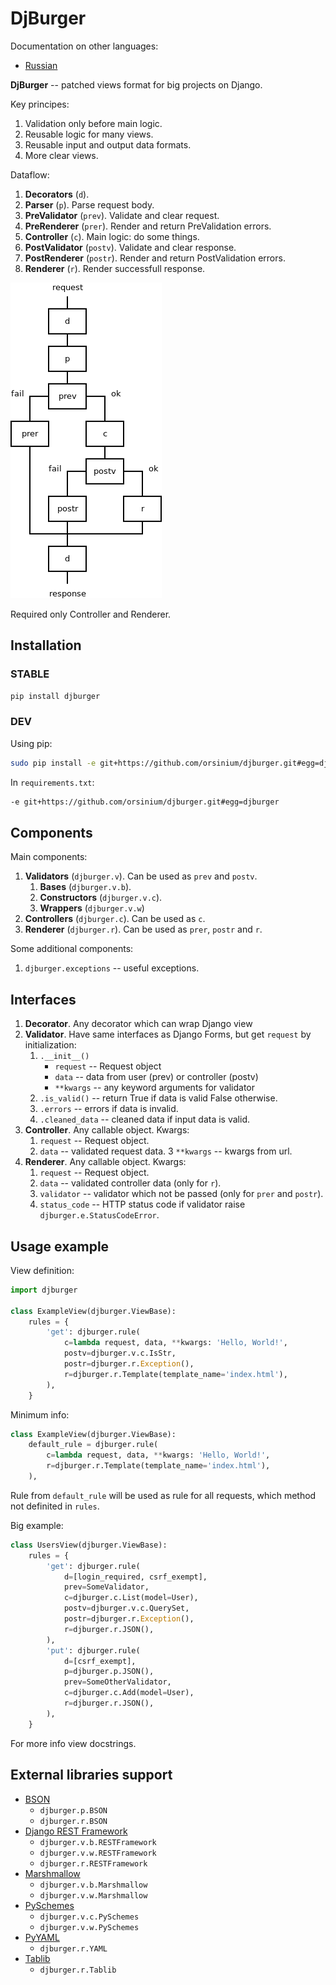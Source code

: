 # DjBurger

Documentation on other languages:

* [Russian](README.ru.md)

**DjBurger** -- patched views format for big projects on Django.


Key principes:

1. Validation only before main logic.
2. Reusable logic for many views.
3. Reusable input and output data formats.
4. More clear views.


Dataflow:

1. **Decorators** (`d`).
2. **Parser** (`p`). Parse request body.
3. **PreValidator** (`prev`). Validate and clear request.
4. **PreRenderer** (`prer`). Render and return PreValidation errors.
5. **Controller** (`c`). Main logic: do some things.
6. **PostValidator** (`postv`). Validate and clear response.
7. **PostRenderer** (`postr`). Render and return PostValidation errors.
8. **Renderer** (`r`). Render successfull response.

![Scheme](scheme.png)

Required only Controller and Renderer.


## Installation

### STABLE

```bash
pip install djburger
```

### DEV

Using pip:

```bash
sudo pip install -e git+https://github.com/orsinium/djburger.git#egg=djburger
```

In `requirements.txt`:

```bash
-e git+https://github.com/orsinium/djburger.git#egg=djburger
```

## Components

Main components:

1. **Validators** (`djburger.v`). Can be used as `prev` and `postv`.
    1. **Bases** (`djburger.v.b`).
    2. **Constructors** (`djburger.v.c`).
    3. **Wrappers** (`djburger.v.w`)
2. **Controllers** (`djburger.c`). Can be used as `c`.
3. **Renderer** (`djburger.r`). Can be used as `prer`, `postr` and `r`.


Some additional components:

1. `djburger.exceptions` -- useful exceptions.


## Interfaces

1. **Decorator**. Any decorator which can wrap Django view
2. **Validator**. Have same interfaces as Django Forms, but get `request` by initialization:
    1. `.__init__()`
        * `request` -- Request object
        * `data` -- data from user (prev) or controller (postv)
        * `**kwargs` -- any keyword arguments for validator
    2. `.is_valid()` -- return True if data is valid False otherwise.
    3. `.errors` -- errors if data is invalid.
    4. `.cleaned_data` -- cleaned data if input data is valid.
3. **Controller**. Any callable object. Kwargs:
    1. `request` -- Request object.
    2. `data` -- validated request data.
    3 `**kwargs` -- kwargs from url.
4. **Renderer**. Any callable object. Kwargs:
    1. `request` -- Request object.
    2. `data` -- validated controller data (only for `r`).
    3. `validator` -- validator which not be passed (only for `prer` and `postr`).
    4. `status_code` -- HTTP status code if validator raise `djburger.e.StatusCodeError`.


## Usage example

View definition:

```python
import djburger

class ExampleView(djburger.ViewBase):
    rules = {
        'get': djburger.rule(
            c=lambda request, data, **kwargs: 'Hello, World!',
            postv=djburger.v.c.IsStr,
            postr=djburger.r.Exception(),
            r=djburger.r.Template(template_name='index.html'),
        ),
    }
```

Minimum info:

```python
class ExampleView(djburger.ViewBase):
    default_rule = djburger.rule(
        c=lambda request, data, **kwargs: 'Hello, World!',
        r=djburger.r.Template(template_name='index.html'),
    ),
```

Rule from `default_rule` will be used as rule for all requests, which method not definited in `rules`.

Big example:

```python
class UsersView(djburger.ViewBase):
    rules = {
        'get': djburger.rule(
            d=[login_required, csrf_exempt],
            prev=SomeValidator,
            c=djburger.c.List(model=User),
            postv=djburger.v.c.QuerySet,
            postr=djburger.r.Exception(),
            r=djburger.r.JSON(),
        ),
        'put': djburger.rule(
            d=[csrf_exempt],
            p=djburger.p.JSON(),
            prev=SomeOtherValidator,
            c=djburger.c.Add(model=User),
            r=djburger.r.JSON(),
        ),
    }
```

For more info view docstrings.


## External libraries support

* [BSON](https://github.com/py-bson/bson)
    * `djburger.p.BSON`
    * `djburger.r.BSON`
* [Django REST Framework](django-rest-framework.org)
    * `djburger.v.b.RESTFramework`
    * `djburger.v.w.RESTFramework`
    * `djburger.r.RESTFramework`
* [Marshmallow](https://github.com/marshmallow-code/marshmallow)
    * `djburger.v.b.Marshmallow`
    * `djburger.v.w.Marshmallow`
* [PySchemes](https://github.com/shivylp/pyschemes)
    * `djburger.v.c.PySchemes`
    * `djburger.v.w.PySchemes`
* [PyYAML](https://github.com/yaml/pyyaml)
    * `djburger.r.YAML`
* [Tablib](https://github.com/kennethreitz/tablib)
    * `djburger.r.Tablib`

